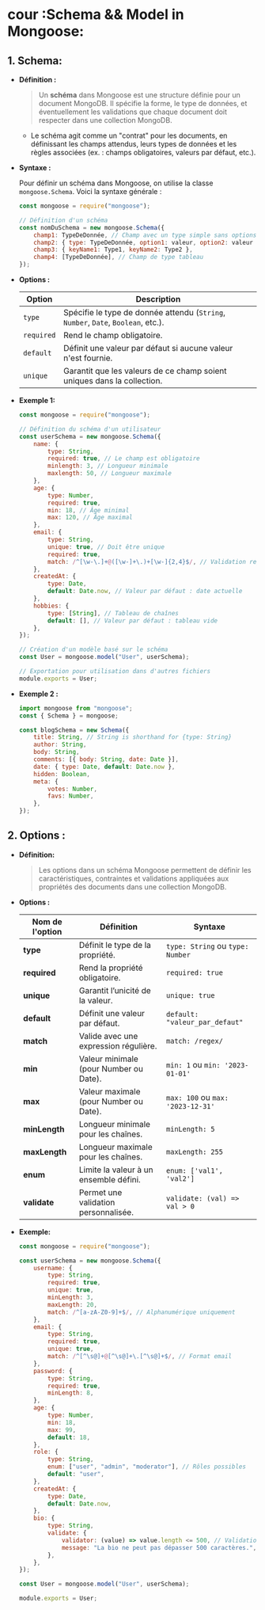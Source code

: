 # cour :**Schema && Model in Mongoose:**

## 1. **Schema:**

-   **Définition :**

    > Un **schéma** dans Mongoose est une structure définie pour un document MongoDB. Il spécifie la forme, le type de données, et éventuellement les validations que chaque document doit respecter dans une collection MongoDB.

    -   Le schéma agit comme un "contrat" pour les documents, en définissant les champs attendus, leurs types de données et les règles associées (ex. : champs obligatoires, valeurs par défaut, etc.).

-   **Syntaxe :**

    Pour définir un schéma dans Mongoose, on utilise la classe `mongoose.Schema`. Voici la syntaxe générale :

    ```javascript
    const mongoose = require("mongoose");

    // Définition d'un schéma
    const nomDuSchema = new mongoose.Schema({
        champ1: TypeDeDonnée, // Champ avec un type simple sans options
        champ2: { type: TypeDeDonnée, option1: valeur, option2: valeur },
        champ3: { keyName1: Type1, keyName2: Type2 },
        champ4: [TypeDeDonnée], // Champ de type tableau
    });
    ```

-   **Options :**

    | Option     | Description                                                                       |
    | ---------- | --------------------------------------------------------------------------------- |
    | `type`     | Spécifie le type de donnée attendu (`String`, `Number`, `Date`, `Boolean`, etc.). |
    | `required` | Rend le champ obligatoire.                                                        |
    | `default`  | Définit une valeur par défaut si aucune valeur n'est fournie.                     |
    | `unique`   | Garantit que les valeurs de ce champ soient uniques dans la collection.           |

-   **Exemple 1:**

    ```javascript
    const mongoose = require("mongoose");

    // Définition du schéma d'un utilisateur
    const userSchema = new mongoose.Schema({
        name: {
            type: String,
            required: true, // Le champ est obligatoire
            minlength: 3, // Longueur minimale
            maxlength: 50, // Longueur maximale
        },
        age: {
            type: Number,
            required: true,
            min: 18, // Âge minimal
            max: 120, // Âge maximal
        },
        email: {
            type: String,
            unique: true, // Doit être unique
            required: true,
            match: /^[\w-\.]+@([\w-]+\.)+[\w-]{2,4}$/, // Validation regex
        },
        createdAt: {
            type: Date,
            default: Date.now, // Valeur par défaut : date actuelle
        },
        hobbies: {
            type: [String], // Tableau de chaînes
            default: [], // Valeur par défaut : tableau vide
        },
    });

    // Création d'un modèle basé sur le schéma
    const User = mongoose.model("User", userSchema);

    // Exportation pour utilisation dans d'autres fichiers
    module.exports = User;
    ```

-   **Exemple 2 :**

    ```js
    import mongoose from "mongoose";
    const { Schema } = mongoose;

    const blogSchema = new Schema({
        title: String, // String is shorthand for {type: String}
        author: String,
        body: String,
        comments: [{ body: String, date: Date }],
        date: { type: Date, default: Date.now },
        hidden: Boolean,
        meta: {
            votes: Number,
            favs: Number,
        },
    });
    ```

## 2. **Options :**

-   **Définition:**

    > Les options dans un schéma Mongoose permettent de définir les caractéristiques, contraintes et validations appliquées aux propriétés des documents dans une collection MongoDB.

-   **Options :**

    | **Nom de l'option** | **Définition**                         | **Syntaxe**                       |
    | ------------------- | -------------------------------------- | --------------------------------- |
    | **type**            | Définit le type de la propriété.       | `type: String` ou `type: Number`  |
    | **required**        | Rend la propriété obligatoire.         | `required: true`                  |
    | **unique**          | Garantit l’unicité de la valeur.       | `unique: true`                    |
    | **default**         | Définit une valeur par défaut.         | `default: "valeur_par_defaut"`    |
    | **match**           | Valide avec une expression régulière.  | `match: /regex/`                  |
    | **min**             | Valeur minimale (pour Number ou Date). | `min: 1` ou `min: '2023-01-01'`   |
    | **max**             | Valeur maximale (pour Number ou Date). | `max: 100` ou `max: '2023-12-31'` |
    | **minLength**       | Longueur minimale pour les chaînes.    | `minLength: 5`                    |
    | **maxLength**       | Longueur maximale pour les chaînes.    | `maxLength: 255`                  |
    | **enum**            | Limite la valeur à un ensemble défini. | `enum: ['val1', 'val2']`          |
    | **validate**        | Permet une validation personnalisée.   | `validate: (val) => val > 0`      |

-   **Exemple:**

    ```javascript
    const mongoose = require("mongoose");

    const userSchema = new mongoose.Schema({
        username: {
            type: String,
            required: true,
            unique: true,
            minLength: 3,
            maxLength: 20,
            match: /^[a-zA-Z0-9]+$/, // Alphanumérique uniquement
        },
        email: {
            type: String,
            required: true,
            unique: true,
            match: /^[^\s@]+@[^\s@]+\.[^\s@]+$/, // Format email
        },
        password: {
            type: String,
            required: true,
            minLength: 8,
        },
        age: {
            type: Number,
            min: 18,
            max: 99,
            default: 18,
        },
        role: {
            type: String,
            enum: ["user", "admin", "moderator"], // Rôles possibles
            default: "user",
        },
        createdAt: {
            type: Date,
            default: Date.now,
        },
        bio: {
            type: String,
            validate: {
                validator: (value) => value.length <= 500, // Validation personnalisée
                message: "La bio ne peut pas dépasser 500 caractères.",
            },
        },
    });

    const User = mongoose.model("User", userSchema);

    module.exports = User;
    ```
